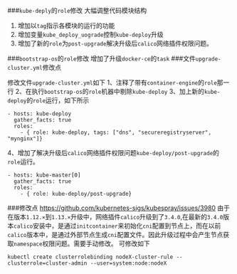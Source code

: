 ###```kube-deply```的```role```修改
大幅调整代码模块结构
1. 增加以```tag```指示各模块的运行的功能
2. 增加变量```kube_deploy_uograde```控制```kube-deploy```升级
3. 增加了新的```role```为```post-upgrade```解决升级后```calico```网络插件权限问题。

###```bootstrap-os```的```role```修改
增加了升级```docker-ce```的```task```
###文件```upgrade-cluster.yml```修改点

修改文件```upgrade-cluster.yml```如下
1、注释了带有```container-engine```的```role```那一行
2、在执行```bootstrap-os```的```role```机器中剔除```kube-deploy```
3、加上新的```kube-deploy```的```role```运行，如下所示
```
- hosts: kube-deploy
  gather_facts: true
  roles:
    - { role: kube-deploy, tags: ["dns", "secureregistryserver", "mynginx"]}
```
4、增加了解决升级后```calico```网络插件权限问题```kube-deploy/post-upgrade```的```role```运行。
```
- hosts: kube-master[0]
  gather_facts: true
  roles:
    - { role: kube-deploy/post-upgrade}
```
###修改点
https://github.com/kubernetes-sigs/kubespray/issues/3980
由于在版本```1.12.×```到```1.13.×```升级中，网络插件```calico```升级到了```3.4.0```,在最新的```3.4.0```版本```calico```安装中，是通过```initcontainer```来初始化```cni```配置到节点上，而在以前```calico```版本中，是通过外部节点生成```cni```配置文件。因此升级过程中会产生节点获取```namespace```权限问题。需要手动修改。
可修改如下
```
kubectl create clusterrolebinding nodeX-cluster-rule --clusterrole=cluster-admin --user=system:node:nodeX
```